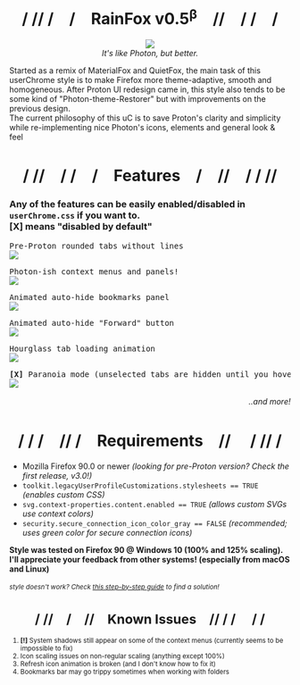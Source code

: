 <h1 align=center>/   // /　/　RainFox v0.5<sup><b>β</b></sup>　//　/ /　/</h1>
<p align=center><img src="https://github.com/1280px/rainfox/blob/master/readme-img0.png"></img>
<br><i>It's like Photon, but better.</i></p>


Started as a remix of MaterialFox and QuietFox, the main task of this userChrome style is to make Firefox more theme-adaptive, smooth and homogeneous. After Proton UI redesign came in, this style also tends to be some kind of "Photon-theme-Restorer" but with improvements on the previous design. <br>
The current philosophy of this uC is to save Proton's clarity and simplicity while re-implementing nice Photon's icons, elements and general look & feel

<h1 align=center>/ //　/   /　/　Features　/　//　/ / //</h1>
<h3>Any of the features can be easily enabled/disabled in <code>userChrome.css</code> if you want to. <br> <b>[X]</b> means "disabled by default"</h3>
  
<pre>Pre-Proton rounded tabs without lines
<img src="https://github.com/1280px/rainfox/blob/master/readme-img4.png" align=center></img></pre>
<pre>Photon-ish context menus and panels!
<img src="https://github.com/1280px/rainfox/blob/master/readme-img2.png" align=center></img></pre>
<pre>Animated auto-hide bookmarks panel
<img src="https://github.com/1280px/rainfox/blob/master/readme-img1.png" align=center></img></pre>
<pre>Animated auto-hide "Forward" button
<img src="https://github.com/1280px/rainfox/blob/master/readme-img5.png" align=center></img></pre>
<pre>Hourglass tab loading animation
<img src="https://github.com/1280px/rainfox/blob/master/readme-img3.png" align=center></img></pre>
<pre><b>[X]</b> Paranoia mode (unselected tabs are hidden until you hover it)
<img src="https://github.com/1280px/rainfox/blob/master/readme-img6.png" align=center></img></pre>
<p align=right><i>..and more!　　　　</i></p>



<h1 align=center>/ / /　// /　Requirements　//　 / // /</h1><ul>
<li>Mozilla Firefox 90.0 or newer <i>(looking for pre-Proton version? Check the first release, v3.0!)</i>
<li><code>toolkit.legacyUserProfileCustomizations.stylesheets == TRUE</code> <i>(enables custom CSS)</i>
<li><code>svg.context-properties.content.enabled == TRUE</code> <i>(allows custom SVGs use context colors)</i>
<li><code>security.secure_connection_icon_color_gray == FALSE</code> <i>(recommended; uses green color for secure connection icons)</i>
</ul>
<b>Style was tested on Firefox 90 @ Windows 10 (100% and 125% scaling).<br>I'll appreciate your feedback from other systems! (especially from macOS and Linux)</b>
<br><br>
<small><i>style doesn't work? Check <a href="https://github.com/1280px/rainfox/blob/master/!help%20help%20style%20doesnt%20work.txt">this step-by-step guide</a> to find a solution!</i></smakk>


<h1 align=center>/ //　/　//　Known Issues　// / /　 / /</h1><ol>
<li><b>[!]</b> System shadows still appear on some of the context menus (currently seems to be impossible to fix) 
<li>Icon scaling issues on non-regular scaling (anything except 100%)
<li>Refresh icon animation is broken (and I don't know how to fix it)
<li>Bookmarks bar may go trippy sometimes when working with folders
